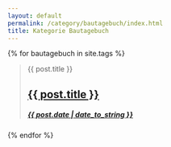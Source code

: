 ```yaml
---
layout: default
permalink: /category/bautagebuch/index.html 
title: Kategorie Bautagebuch
---
```


{% for bautagebuch in site.tags %}
<blockquote>
<span class="screen-reader-text">{{ post.title }}</span>
<h2 class="entry-title">
<a href="{{ post.url }}" rel="bookmark">{{ post.title }}</a>
</h2>
<h5 class="entry-date">
<a href="{{ post.url }}" title="{{ post.title }}" rel="bookmark">
<time class="entry-date" datetime="{{ post.date | date_to_string }}" pubdate>{{ post.date | date_to_string }} </time>
</a>
</h5>
</blockquote>

{% endfor %}
